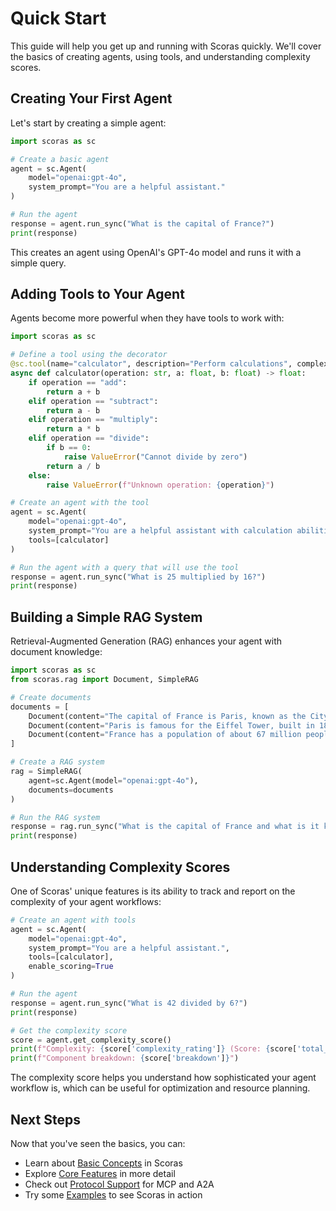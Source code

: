 # Quick Start

This guide will help you get up and running with Scoras quickly. We'll cover the basics of creating agents, using tools, and understanding complexity scores.

## Creating Your First Agent

Let's start by creating a simple agent:

```python
import scoras as sc

# Create a basic agent
agent = sc.Agent(
    model="openai:gpt-4o",
    system_prompt="You are a helpful assistant."
)

# Run the agent
response = agent.run_sync("What is the capital of France?")
print(response)
```

This creates an agent using OpenAI's GPT-4o model and runs it with a simple query.

## Adding Tools to Your Agent

Agents become more powerful when they have tools to work with:

```python
import scoras as sc

# Define a tool using the decorator
@sc.tool(name="calculator", description="Perform calculations", complexity="simple")
async def calculator(operation: str, a: float, b: float) -> float:
    if operation == "add":
        return a + b
    elif operation == "subtract":
        return a - b
    elif operation == "multiply":
        return a * b
    elif operation == "divide":
        if b == 0:
            raise ValueError("Cannot divide by zero")
        return a / b
    else:
        raise ValueError(f"Unknown operation: {operation}")

# Create an agent with the tool
agent = sc.Agent(
    model="openai:gpt-4o",
    system_prompt="You are a helpful assistant with calculation abilities.",
    tools=[calculator]
)

# Run the agent with a query that will use the tool
response = agent.run_sync("What is 25 multiplied by 16?")
print(response)
```

## Building a Simple RAG System

Retrieval-Augmented Generation (RAG) enhances your agent with document knowledge:

```python
import scoras as sc
from scoras.rag import Document, SimpleRAG

# Create documents
documents = [
    Document(content="The capital of France is Paris, known as the City of Light."),
    Document(content="Paris is famous for the Eiffel Tower, built in 1889."),
    Document(content="France has a population of about 67 million people.")
]

# Create a RAG system
rag = SimpleRAG(
    agent=sc.Agent(model="openai:gpt-4o"),
    documents=documents
)

# Run the RAG system
response = rag.run_sync("What is the capital of France and what is it known for?")
print(response)
```

## Understanding Complexity Scores

One of Scoras' unique features is its ability to track and report on the complexity of your agent workflows:

```python
# Create an agent with tools
agent = sc.Agent(
    model="openai:gpt-4o",
    system_prompt="You are a helpful assistant.",
    tools=[calculator],
    enable_scoring=True
)

# Run the agent
response = agent.run_sync("What is 42 divided by 6?")
print(response)

# Get the complexity score
score = agent.get_complexity_score()
print(f"Complexity: {score['complexity_rating']} (Score: {score['total_score']})")
print(f"Component breakdown: {score['breakdown']}")
```

The complexity score helps you understand how sophisticated your agent workflow is, which can be useful for optimization and resource planning.

## Next Steps

Now that you've seen the basics, you can:

- Learn about [Basic Concepts](basic-concepts.md) in Scoras
- Explore [Core Features](../core-features/agents.md) in more detail
- Check out [Protocol Support](../protocols/mcp.md) for MCP and A2A
- Try some [Examples](../examples/basic.md) to see Scoras in action
